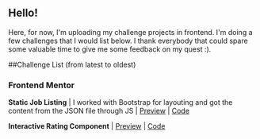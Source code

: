 ## Hello!

Here, for now, I'm uploading my challenge projects in frontend. I'm doing a few challenges that I would list below. I thank everybody that could spare some valuable time to give me some feedback on my quest :).

##Challenge List (from latest to oldest)
### Frontend Mentor

**Static Job Listing** |
I worked with Bootstrap for layouting and got the content from the JSON file through JS |  <a href="https://tarisa-zz.github.io/tarisa-zz/static-job-listings-master/" target="_blank">Preview</a> | <a href="https://https://github.com/tarisa-zz/tarisa-zz/tree/main/static-job-listings-master" target="_blank">Code</a>

**Interactive Rating Component** |  <a href="https://tarisa-zz.github.io/tarisa-zz/interactive-rating-component-main/" target="_blank">Preview</a> | <a href="https://github.com/tarisa-zz/tarisa-zz/tree/main/interactive-rating-component-main" target="_blank">Code</a>


